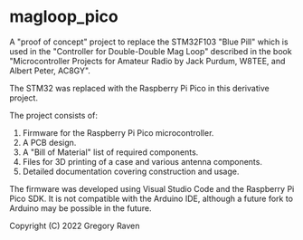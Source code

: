 # magloop_pico

A "proof of concept" project to replace the STM32F103 "Blue Pill"
which is used in the "Controller for Double-Double Mag Loop" described in the book
"Microcontroller Projects for Amateur Radio by Jack Purdum, W8TEE, and
Albert Peter, AC8GY".

The STM32 was replaced with the Raspberry Pi Pico in this derivative project.

The project consists of:
 1.  Firmware for the Raspberry Pi Pico microcontroller.
 2.  A PCB design.
 3.  A "Bill of Material" list of required components.
 4.  Files for 3D printing of a case and various antenna components.
 5.  Detailed documentation covering construction and usage.

The firmware was developed using Visual Studio Code and the Raspberry Pi Pico SDK.
It is not compatible with the Arduino IDE, although a future fork to Arduino may be possible in the
future.

Copyright (C) 2022  Gregory Raven
